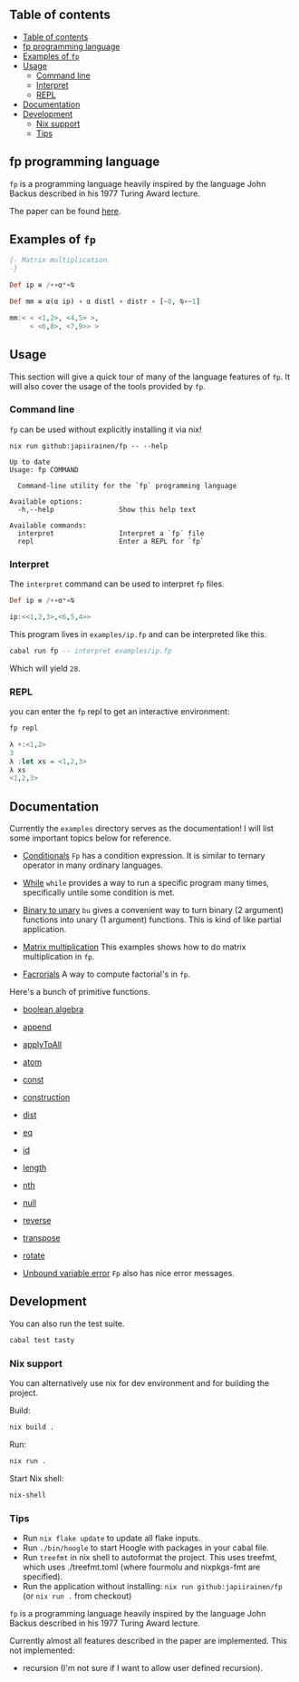 ## Table of contents

- [Table of contents](#table-of-contents)
- [fp programming language](#fp-programming-language)
- [Examples of `fp`](#examples-of-fp)
- [Usage](#usage)
  - [Command line](#command-line)
  - [Interpret](#interpret)
  - [REPL](#repl)
- [Documentation](#documentation)
- [Development](#development)
  - [Nix support](#nix-support)
  - [Tips](#tips)

## fp programming language

`fp` is a programming language heavily inspired by the language John Backus
described in his 1977 Turing Award lecture.

The paper can be found [here](https://dl.acm.org/doi/10.1145/359576.359579).

## Examples of `fp`

```haskell
{- Matrix multiplication.
-}

Def ip ≡ /+∘α*∘⍉

Def mm ≡ α(α ip) ∘ α distl ∘ distr ∘ [~0, ⍉∘~1]

mm:< < <1,2>, <4,5> >,
     < <6,8>, <7,9>> >
```

## Usage

This section will give a quick tour of many of the language features of `fp`. It
will also cover the usage of the tools provided by `fp`.

### Command line

`fp` can be used without explicitly installing it via nix!

```
nix run github:japiirainen/fp -- --help
                 
Up to date
Usage: fp COMMAND

  Command-line utility for the `fp` programming language

Available options:
  -h,--help                Show this help text

Available commands:
  interpret                Interpret a `fp` file
  repl                     Enter a REPL for `fp`
```

### Interpret

The `interpret` command can be used to interpret `fp` files.

```haskell
Def ip ≡ /+∘α*∘⍉

ip:<<1,2,3>,<6,5,4>>
```

This program lives in `examples/ip.fp` and can be interpreted like this.

```haskell
cabal run fp -- interpret examples/ip.fp
```

Which will yield `28`.

### REPL

you can enter the `fp` repl to get an interactive environment:

```sh
fp repl
```

```haskell
λ +:<1,2>
3
λ :let xs = <1,2,3>
λ xs
<1,2,3>
```

## Documentation

Currently the `examples` directory serves as the documentation! I will list some
important topics below for reference.

- [Conditionals](./examples/condition.fp)
`Fp` has a condition expression. It is similar to ternary operator in many
ordinary languages.

- [While](./examples/while.fp)
`while` provides a way to run a specific program many times, specifically
untile some condition is met.

- [Binary to unary](./examples/bu.fp)
`bu` gives a convenient way to turn binary (2 argument) functions
into unary (1 argument) functions. This is kind of like partial
application.

- [Matrix multiplication](./examples/mm.fp)
This examples shows how to do matrix multiplication in `fp`.

- [Facrorials](./examples/fact.fp)
A way to compute factorial's in `fp`.

Here's a bunch of primitive functions.

- [boolean algebra](./examples/and-or-not.fp)
- [append](./examples/append.fp)
- [applyToAll](./examples/applyToAll.fp)
- [atom](./examples/atom.fp)
- [const](./examples/const.fp)
- [construction](./examples/construction.fp)
- [dist](./examples/dist.fp)
- [eq](./examples/eq.fp)
- [id](./examples/id.fp)
- [length](./examples/length.fp)
- [nth](./examples/nth.fp)
- [null](./examples/null.fp)
- [reverse](./examples/reverse.fp)
- [transpose](./examples/transpose.fp)
- [rotate](./examples/rotate.fp)

- [Unbound variable error](./examples/fact.fp)
`Fp` also has nice error messages.

## Development

You can also run the test suite.

```sh
cabal test tasty
```

### Nix support

You can alternatively use nix for dev environment and for building the project.

Build:

```sh
nix build .
```

Run:

```sh
nix run .
```

Start Nix shell:

```sh
nix-shell
```

### Tips

- Run `nix flake update` to update all flake inputs.
- Run `./bin/hoogle` to start Hoogle with packages in your cabal file.
- Run `treefmt` in nix shell to autoformat the project. This uses treefmt, which uses ./treefmt.toml (where fourmolu and nixpkgs-fmt are specified).
- Run the application without installing: `nix run github:japiirainen/fp` (or `nix run .` from checkout)

`fp` is a programming language heavily inspired by the language John Backus
described in his 1977 Turing Award lecture.

Currently almost all features described in the paper are implemented. This not implemented:

- recursion (I'm not sure if I want to allow user defined recursion).

